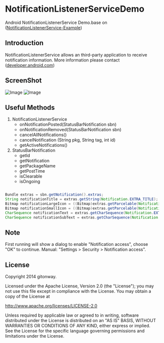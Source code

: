 NotificationListenerServiceDemo
===============================
Android NotificationListenerService Demo.base on ([NotificationListenerService-Example][1])

## Introduction
NotificationListenerService allows an third-party application to receive notification information. 
More information please contact ([developer.android.com][2])

## ScreenShot

![Image][3]
![Image][4]

## Useful Methods
1. NotificationListenerService
	* onNotificationPosted(StatusBarNotification sbn)
	* onNotificationRemoved(StatusBarNotification sbn)
	* cancelAllNotifications()
	* cancelNotification (String pkg, String tag, int id)
	* getActiveNotifications()
2. StatusBarNotification
	* getId
	* getNotification
	* getPackageName
	* getPostTime
	* isClearable
	* isOngoing
``` java

Bundle extras = sbn.getNotification().extras;
String notificationTitle = extras.getString(Notification.EXTRA_TITLE);
Bitmap notificationLargeIcon = ((Bitmap)extras.getParcelable(Notification.EXTRA_LARGE_ICON));
Bitmap notificationSmallIcon = ((Bitmap)extras.getParcelable(Notification.EXTRA_SMALL_ICON));
CharSequence notificationText = extras.getCharSequence(Notification.EXTRA_TEXT);
CharSequence notificationSubText = extras.getCharSequence(Notification.EXTRA_SUB_TEXT);

```

## Note
First running will show a dialog to enable "Notification access", choose "OK" to continue.
Manual: "Settings > Security > Notification access".

## License
Copyright 2014 gitonway.

Licensed under the Apache License, Version 2.0 (the "License");
you may not use this file except in compliance with the License.
You may obtain a copy of the License at

   http://www.apache.org/licenses/LICENSE-2.0

Unless required by applicable law or agreed to in writing, software
distributed under the License is distributed on an "AS IS" BASIS,
WITHOUT WARRANTIES OR CONDITIONS OF ANY KIND, either express or implied.
See the License for the specific language governing permissions and
limitations under the License.


[1]: https://github.com/kpbird/NotificationListenerService-Example
[2]: http://developer.android.com/reference/android/service/notification/NotificationListenerService.html
[3]: https://github.com/yihongyuelan/NotificationListenerServiceDemo/blob/master/screenshot/SevenNLS00.gif
[4]: https://github.com/yihongyuelan/NotificationListenerServiceDemo/blob/master/screenshot/SevenNLS01.gif
